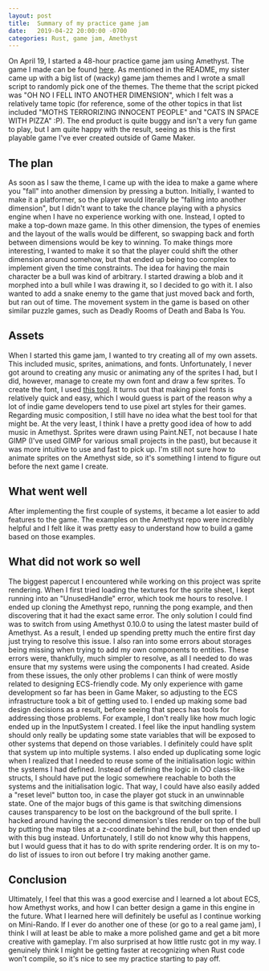 ```yaml
---
layout: post
title:  Summary of my practice game jam
date:   2019-04-22 20:00:00 -0700
categories: Rust, game jam, Amethyst
---
```


On April 19, I started a 48-hour practice game jam using Amethyst. The game I made can be found [here](https://github.com/jonathanrlouie/game-jam-dimension). As mentioned in the README, my sister came up with a big list of (wacky) game jam themes and I wrote a small script to randomly pick one of the themes. The theme that the script picked was \"OH NO I FELL INTO ANOTHER DIMENSION\", which I felt was a relatively tame topic (for reference, some of the other topics in that list included \"MOTHS TERRORIZING INNOCENT PEOPLE\" and \"CATS IN SPACE WITH PIZZA\" :P). The end product is quite buggy and isn\'t a very fun game to play, but I am quite happy with the result, seeing as this is the first playable game I\'ve ever created outside of Game Maker.

## The plan

As soon as I saw the theme, I came up with the idea to make a game where you \"fall\" into another dimension by pressing a button. Initially, I wanted to make it a platformer, so the player would literally be \"falling into another dimension\", but I didn\'t want to take the chance playing with a physics engine when I have no experience working with one. Instead, I opted to make a top-down maze game. In this other dimension, the types of enemies and the layout of the walls would be different, so swapping back and forth between dimensions would be key to winning. To make things more interesting, I wanted to make it so that the player could shift the other dimension around somehow, but that ended up being too complex to implement given the time constraints. The idea for having the main character be a bull was kind of arbitrary. I started drawing a blob and it morphed into a bull while I was drawing it, so I decided to go with it. I also wanted to add a snake enemy to the game that just moved back and forth, but ran out of time. The movement system in the game is based on other similar puzzle games, such as Deadly Rooms of Death and Baba Is You.

## Assets

When I started this game jam, I wanted to try creating all of my own assets. This included music, sprites, animations, and fonts. Unfortunately, I never got around to creating any music or animating any of the sprites I had, but I did, however, manage to create my own font and draw a few sprites. To create the font, I used [this tool](http://www.pentacom.jp/pentacom/bitfontmaker2/). It turns out that making pixel fonts is relatively quick and easy, which I would guess is part of the reason why a lot of indie game developers tend to use pixel art styles for their games. Regarding music composition, I still have no idea what the best tool for that might be. At the very least, I think I have a pretty good idea of how to add music in Amethyst. Sprites were drawn using Paint.NET, not because I hate GIMP (I\'ve used GIMP for various small projects in the past), but because it was more intuitive to use and fast to pick up. I\'m still not sure how to animate sprites on the Amethyst side, so it\'s something I intend to figure out before the next game I create.

## What went well

After implementing the first couple of systems, it became a lot easier to add features to the game. The examples on the Amethyst repo were incredibly helpful and I felt like it was pretty easy to understand how to build a game based on those examples.

## What did not work so well

The biggest papercut I encountered while working on this project was sprite rendering. When I first tried loading the textures for the sprite sheet, I kept running into an \"UnusedHandle\" error, which took me hours to resolve. I ended up cloning the Amethyst repo, running the pong example, and then discovering that it had the exact same error. The only solution I could find was to switch from using Amethyst 0.10.0 to using the latest master build of Amethyst. As a result, I ended up spending pretty much the entire first day just trying to resolve this issue. I also ran into some errors about storages being missing when trying to add my own components to entities. These errors were, thankfully, much simpler to resolve, as all I needed to do was ensure that my systems were using the components I had created. Aside from these issues, the only other problems I can think of were mostly related to designing ECS-friendly code. My only experience with game development so far has been in Game Maker, so adjusting to the ECS infrastructure took a bit of getting used to. I ended up making some bad design decisions as a result, before seeing that specs has tools for addressing those problems. For example, I don\'t really like how much logic ended up in the InputSystem I created. I feel like the input handling system should only really be updating some state variables that will be exposed to other systems that depend on those variables. I definitely could have split that system up into multiple systems. I also ended up duplicating some logic when I realized that I needed to reuse some of the initialisation logic within the systems I had defined. Instead of defining the logic in OO class-like structs, I should have put the logic somewhere reachable to both the systems and the initialisation logic. That way, I could have also easily added a \"reset level\" button too, in case the player got stuck in an unwinnable state. One of the major bugs of this game is that switching dimensions causes transparency to be lost on the background of the bull sprite. I hacked around having the second dimension\'s tiles render on top of the bull by putting the map tiles at a z-coordinate behind the bull, but then ended up with this bug instead. Unfortunately, I still do not know why this happens, but I would guess that it has to do with sprite rendering order. It is on my to-do list of issues to iron out before I try making another game.

## Conclusion

Ultimately, I feel that this was a good exercise and I learned a lot about ECS, how Amethyst works, and how I can better design a game in this engine in the future. What I learned here will definitely be useful as I continue working on Mini-Rando. If I ever do another one of these (or go to a real game jam), I think I will at least be able to make a more polished game and get a bit more creative with gameplay. I\'m also surprised at how little rustc got in my way. I genuinely think I might be getting faster at recognizing when Rust code won\'t compile, so it\'s nice to see my practice starting to pay off.